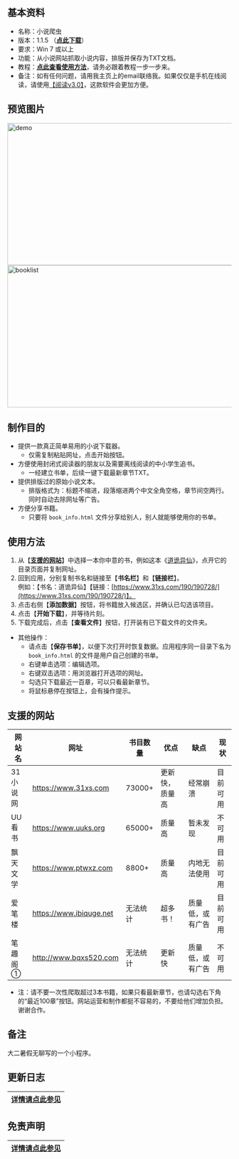 
## 基本资料
* 名称：小说爬虫
* 版本：1.1.5 （[**点此下载**](https://github.com/Henryyy-Hung/Web-Crawler-of-Chinese-Fiction/raw/main/exe/%E5%B0%8F%E8%AF%B4%E7%88%AC%E8%99%ABv1.1.5.exe)）
* 要求：Win 7 或以上
* 功能：从小说网站抓取小说内容，排版并保存为TXT文档。
* 教程：[**点此查看使用方法**](#使用方法)，请务必跟着教程一步一步来。
* 备注：如有任何问题，请用我主页上的email联络我。如果仅仅是手机在线阅读，请使用[【阅读v3.0】](https://github.com/gedoor/legado)，这款软件会更加方便。

## 预览图片
<img src="https://user-images.githubusercontent.com/78750074/179153333-c544e2c9-b499-43d4-96a2-79edf1a1ee0c.jpg" alt="demo" width="640" height="320" />
<img src="https://user-images.githubusercontent.com/78750074/183332140-c4bde035-b525-4735-84ae-fe09266128f4.png" alt="booklist" width="640" height="320" />

## 制作目的
* 提供一款真正简单易用的小说下载器。
  * 仅需复制粘贴网址，点击开始按钮。
* 方便使用封闭式阅读器的朋友以及需要离线阅读的中小学生追书。
  * 一经建立书单，后续一键下载最新章节TXT。
* 提供排版过的原始小说文本。
  * 排版格式为：标题不缩进，段落缩进两个中文全角空格，章节间空两行。同时自动去除网址等广告。
* 方便分享书籍。
  * 只要将 `book_info.html` 文件分享给别人，别人就能够使用你的书单。

## 使用方法
1. 从【[**支援的网站**](#支援的网站 "Goto 支援的网站")】中选择一本你中意的书，例如这本《[道诡异仙](https://www.31xs.com/190/190728/)》，点开它的目录页面并复制网址。
2. 回到应用，分别复制书名和链接至【**书名栏**】和【**链接栏**】。<br />例如：【书名：道诡异仙】【链接：[https://www.31xs.com/190/190728/](https://www.31xs.com/190/190728/)】。
3. 点击右侧【**添加数据**】按钮，将书籍放入候选区，并确认已勾选该项目。
4. 点击【**开始下载**】，并等待片刻。
5. 下载完成后，点击【**查看文件**】按钮，打开装有已下载文件的文件夹。
* 其他操作：
  * 请点击【**保存书单**】，以便下次打开时恢复数据。应用程序同一目录下名为 `book_info.html` 的文件是用户自己创建的书单。
  * 右键单击选项：编辑选项。
  * 右键双击选项：用浏览器打开选项的网址。
  * 勾选只下载最近一百章，可以只看最新章节。
  * 将鼠标悬停在按钮上，会有操作提示。

## 支援的网站
网站名|网址|书目数量|优点|缺点|现状
-----|----|-------|----|----|----
31小说网|https://www.31xs.com|73000+|更新快，质量高| 经常崩溃|目前可用
UU看书|https://www.uuks.org|65000+|质量高|暂未发现|不可用
飘天文学|https://www.ptwxz.com|8800+|质量高|内地无法使用|目前可用
爱笔楼|https://www.ibiquge.net|无法统计|超多书！|质量低，或有广告|目前可用
笔趣阁①|http://www.bqxs520.com|无法统计|更新快|质量低，或有广告|不可用

* 注：请不要一次性爬取超过3本书籍，如果只看最新章节，也请勾选右下角的“最近100章”按钮。网站运营和制作都挺不容易的，不要给他们增加负担。谢谢合作。

## 备注
大二暑假无聊写的一个小程序。

## 更新日志
 
[详情请点此参见](https://github.com/Henryyy-Hung/Web-Crawler-of-Chinese-Fiction/blob/main/CHANGELOG.md)|
--------------------------------------------------------|

## 免责声明
[详情请点此参见](https://github.com/Henryyy-Hung/Web-Crawler-of-Chinese-Fiction/blob/main/DISCLAIMER.md)|
--------------------------------------------------------|

